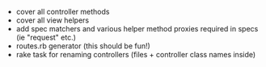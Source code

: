  * cover all controller methods
 * cover all view helpers
 * add spec matchers and various helper method proxies required in specs (ie "request" etc.)
 * routes.rb generator (this should be fun!)
 * rake task for renaming controllers (files + controller class names inside)